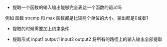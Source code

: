 
* 提取一个函数的输入输出能够完全表达一个函数的语义吗

例如 函数 strcmp 和 max 函数都是比较两个单位的大小，输出都是0或者1

* 提取的时候需要加上约束条件

* 提取形式
  input1 output1
  input2 output2
  将所有的路径上的输入输出全部提取